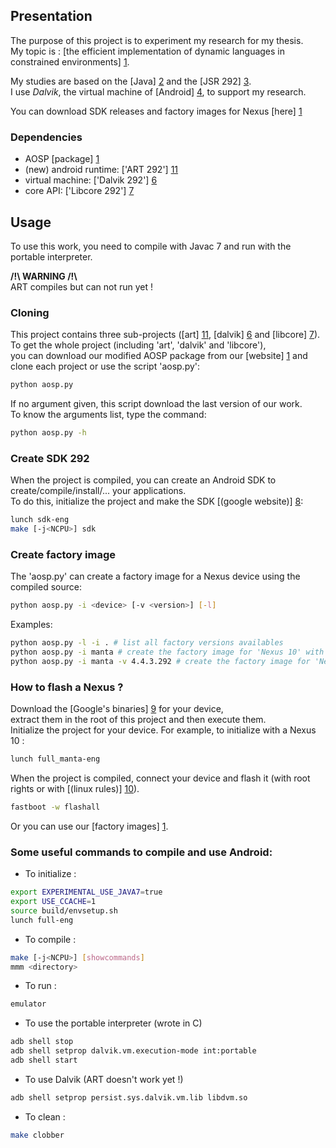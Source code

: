 ## Presentation

The purpose of this project is to experiment my research for my thesis.  
My topic is : [the efficient implementation of dynamic languages
in constrained environments] [1].

My studies are based on the [Java] [2] and the [JSR 292] [3].  
I use _Dalvik_, the virtual machine of [Android] [4], to support my research.

You can download SDK releases and factory images for Nexus [here] [1]

### Dependencies

  - AOSP [package] [1]
  - (new) android runtime: ['ART 292'] [11]
  - virtual machine: ['Dalvik 292'] [6]
  - core API: ['Libcore 292'] [7]

## Usage

To use this work, you need to compile with Javac 7
and run with the portable interpreter.

**/!\ WARNING /!\\**  
ART compiles but can not run yet !

### Cloning

This project contains three sub-projects ([art] [11], [dalvik] [6] and [libcore] [7]).  
To get the whole project (including 'art', 'dalvik' and 'libcore'),  
you can download our modified AOSP package from our [website] [1] and clone each project
or use the script 'aosp.py':

``` bash
python aosp.py
```

If no argument given, this script download the last version of our work.  
To know the arguments list, type the command:

``` bash
python aosp.py -h
```

### Create SDK 292

When the project is compiled,
you can create an Android SDK to create/compile/install/... your applications.  
To do this, initialize the project and make the SDK [(google website)] [8]:

``` bash
lunch sdk-eng
make [-j<NCPU>] sdk
```

### Create factory image

The 'aosp.py' can create a factory image for a Nexus device using the compiled source:

``` bash
python aosp.py -i <device> [-v <version>] [-l]
```

Examples:

``` bash
python aosp.py -l -i . # list all factory versions availables
python aosp.py -i manta # create the factory image for 'Nexus 10' with the last version
python aosp.py -i manta -v 4.4.3.292 # create the factory image for 'Nexus 10' with the version '4.4.3.292'
```

### How to flash a Nexus ?

Download the [Google's binaries] [9] for your device,  
extract them in the root of this project and then execute them.  
Initialize the project for your device.
For example, to initialize with a Nexus 10 :

``` bash
lunch full_manta-eng
```

When the project is compiled,
connect your device and flash it (with root rights or with [(linux rules)] [10]).

``` bash
fastboot -w flashall
```

Or you can use our [factory images] [1].

### Some useful commands to compile and use Android:

  - To initialize :
``` bash
export EXPERIMENTAL_USE_JAVA7=true
export USE_CCACHE=1
source build/envsetup.sh
lunch full-eng
```
  - To compile :
``` bash
make [-j<NCPU>] [showcommands]
mmm <directory>
```
  - To run :
``` bash
emulator
```
  - To use the portable interpreter (wrote in C)
``` bash
adb shell stop
adb shell setprop dalvik.vm.execution-mode int:portable
adb shell start
```
  - To use Dalvik (ART doesn't work yet !)
``` bash
adb shell setprop persist.sys.dalvik.vm.lib libdvm.so
```
  - To clean :
``` bash
make clobber
```

  [1]: http://igm.univ-mlv.fr/~pilliet/en/#thesis
  [2]: http://www.oracle.com/us/technologies/java/overview/index.html
  [3]: http://jcp.org/en/jsr/detail?id=292
  [4]: http://source.android.com/
  [6]: https://bitbucket.org/jpilliet/dalvik-292
  [7]: https://bitbucket.org/jpilliet/libcore-292
  [8]: http://tools.android.com/build
  [9]: https://developers.google.com/android/nexus/drivers
  [10]: http://source.android.com/source/initializing.html#configuring-usb-access
  [11]: https://bitbucket.org/jpilliet/art-292
